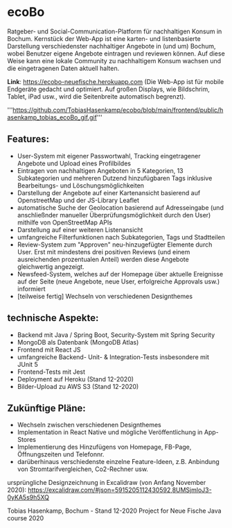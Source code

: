 # ecoBo

Ratgeber- und Social-Communication-Platform für nachhaltigen Konsum in Bochum. Kernstück der Web-App ist eine karten- und listenbasierte Darstellung verschiedenster nachhaltiger Angebote in (und um) Bochum, wobei Benutzer eigene Angebote eintragen und reviewen können. Auf diese Weise kann eine lokale Community zu nachhaltigem Konsum wachsen und die eingetragenen Daten aktuell halten.

**Link**: https://ecobo-neuefische.herokuapp.com
(Die Web-App ist für mobile Endgeräte gedacht und optimiert. Auf großen Displays, wie Bildschrim, Tablet, iPad usw., wird die Seitenbreite automatisch begrenzt).

'''https://github.com/TobiasHasenkamp/ecobo/blob/main/frontend/public/hasenkamp_tobias_ecoBo_gif.gif'''

## Features:
- User-System mit eigener Passwortwahl, Tracking eingetragener Angebote und Upload eines Profilbildes
- Eintragen von nachhaltigen Angeboten in 5 Kategorien, 13 Subkategorien und mehreren Dutzend hinzufügbaren Tags inklusive Bearbeitungs- und Löschungsmöglichkeiten
- Darstellung der Angebote auf einer Kartenansicht basierend auf OpenstreetMap und der JS-Library Leaflet
- automatische Suche der Geolocation basierend auf Adresseingabe (und anschließnder manueller Überprüfungsmöglichkeit durch den User) mithilfe von OpenStreetMap APIs
- Darstellung auf einer weiteren Listenansicht
- umfangreiche Filterfunktionen nach Subkategorien, Tags und Stadtteilen
- Review-System zum "Approven" neu-hinzugefügter Elemente durch User. Erst mit mindestens drei positiven Reviews (und einem ausreichenden prozentualen Anteil) werden diese Angebote gleichwertig angezeigt.
- Newsfeed-System, welches auf der Homepage über aktuelle Ereignisse auf der Seite (neue Angebote, neue User, erfolgreiche Approvals usw.) informiert
- [teilweise fertig] Wechseln von verschiedenen Designthemes

## technische Aspekte:
- Backend mit Java / Spring Boot, Security-System mit Spring Security
- MongoDB als Datenbank (MongoDB Atlas)
- Frontend mit React JS
- umfangreiche Backend- Unit- & Integration-Tests insbesondere mit JUnit 5
- Frontend-Tests mit Jest
- Deployment auf Heroku (Stand 12-2020)
- Bilder-Upload zu AWS S3 (Stand 12-2020)

## Zukünftige Pläne:
- Wechseln zwischen verschiedenen Designthemes
- Implementation in React Native und mögliche Veröffentlichung in App-Stores
- Implementierung des Hinzufügens von Homepage, FB-Page, Öffnungszeiten und Telefonnr.
- darüberhinaus verschiedenste einzelne Feature-Ideen, z.B. Anbindung von Stromtarifvergleichen, Co2-Rechner usw.

ursprüngliche Designzeichnung in Excalidraw (von Anfang November 2020): https://excalidraw.com/#json=5915205112430592,8UMSjmloJ3-0yKA5s9h5XQ

Tobias Hasenkamp, Bochum - Stand 12-2020
Project for Neue Fische Java course 2020
